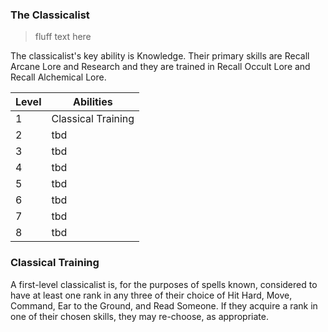 ### The Classicalist

> fluff text here

The classicalist's key ability is Knowledge. Their primary skills are Recall Arcane Lore and Research and they are trained in Recall Occult Lore and Recall Alchemical Lore.

| Level | Abilities |
| ----- | --------- |
| 1 | Classical Training |
| 2 | tbd |
| 3 | tbd |
| 4 | tbd |
| 5 | tbd |
| 6 | tbd |
| 7 | tbd |
| 8 | tbd |

### Classical Training
A first-level classicalist is, for the purposes of spells known, considered to have at least one rank in any three of their choice of Hit Hard, Move, Command, Ear to the Ground, and Read Someone. If they acquire a rank in one of their chosen skills, they may re-choose, as appropriate.
